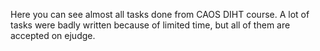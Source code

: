 Here you can see almost all tasks done from CAOS DIHT course.
A lot of tasks were badly written because of limited time, but all of them are accepted on ejudge.
